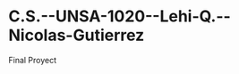 C.S.--UNSA-1020--Lehi-Q.--Nicolas-Gutierrez
===========================================

Final Proyect 
